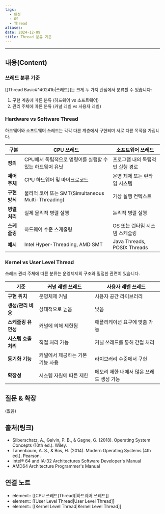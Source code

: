```yaml
---
tags:
  - 완성
  - OS
  - Thread
aliases: 
date: 2024-12-09
title: Thread 분류 기준
---
```


----
## 내용(Content)

### 쓰레드 분류 기준

[[Thread Basic#^40241b|쓰레드]]는 크게 두 가지 관점에서 분류할 수 있습니다:
1. 구현 계층에 따른 분류 (하드웨어 vs 소프트웨어)
2. 관리 주체에 따른 분류 (커널 레벨 vs 사용자 레벨)

### Hardware vs Software Thread

하드웨어와 소프트웨어 쓰레드는 각각 다른 계층에서 구현되며 서로 다른 목적을 가집니다.

| 구분        | CPU 쓰레드                             | 소프트웨어 쓰레드                 |
| --------- | ----------------------------------- | ------------------------- |
| **정의**    | CPU에서 독립적으로 명령어를 실행할 수 있는 하드웨어 유닛 | 프로그램 내의 독립적인 실행 경로 |
| **제어 주체** | CPU 하드웨어 및 마이크로코드                    | 운영 체제 또는 런타임 시스템  |
| **구현 방식** | 물리적 코어 또는 SMT(Simultaneous Multi-Threading) | 가상 실행 컨텍스트  |
| **병렬 처리** | 실제 물리적 병렬 실행                  | 논리적 병렬 실행       |
| **스케줄링**  | 하드웨어 수준 스케줄링                 | OS 또는 런타임 시스템 스케줄링  |
| **예시**     | Intel Hyper-Threading, AMD SMT | Java Threads, POSIX Threads |

### Kernel vs User Level Thread

쓰레드 관리 주체에 따른 분류는 운영체제의 구조와 밀접한 관련이 있습니다.

|**기준**|**커널 레벨 쓰레드**|**사용자 레벨 쓰레드**|
|---|---|---|
|**구현 위치**|운영체제 커널|사용자 공간 라이브러리|
|**생성/관리 비용**|상대적으로 높음|낮음|
|**스케줄링 유연성**|커널에 의해 제한됨|애플리케이션 요구에 맞춤 가능|
|**시스템 호출 처리**|직접 처리 가능|커널 쓰레드를 통해 간접 처리|
|**동기화 기능**|커널에서 제공하는 기본 기능 사용|라이브러리 수준에서 구현|
|**확장성**|시스템 자원에 따른 제한|메모리 제한 내에서 많은 쓰레드 생성 가능|

## 질문 & 확장

(없음)

## 출처(링크)

- Silberschatz, A., Galvin, P. B., & Gagne, G. (2018). Operating System Concepts (10th ed.). Wiley.
- Tanenbaum, A. S., & Bos, H. (2014). Modern Operating Systems (4th ed.). Pearson.
- Intel® 64 and IA-32 Architectures Software Developer's Manual
- AMD64 Architecture Programmer's Manual

## 연결 노트

- element:: [[CPU 쓰레드(Thread)|하드웨어 쓰레드]]
- element:: [[User Level Thread|User Level Thread]]
- element:: [[Kernel Level Thread|Kernel Level Thread]]



